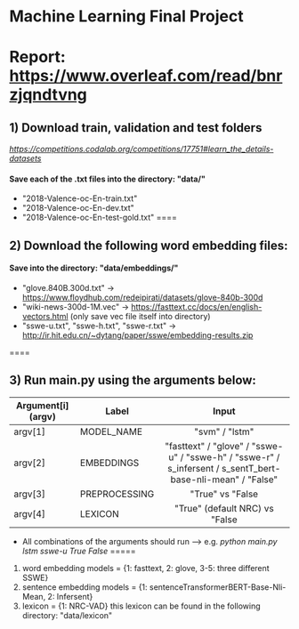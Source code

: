 # Machine Learning Final Project

Report: https://www.overleaf.com/read/bnrzjqndtvng
====
## 1) Download train, validation and test folders
*https://competitions.codalab.org/competitions/17751#learn_the_details-datasets* 
#### Save each of the .txt files into the directory: "data/"
* "2018-Valence-oc-En-train.txt"    
* "2018-Valence-oc-En-dev.txt"       
* "2018-Valence-oc-En-test-gold.txt"
====
## 2) Download the following word embedding files:
#### Save into the directory: "data/embeddings/"
* "glove.840B.300d.txt" -> https://www.floydhub.com/redeipirati/datasets/glove-840b-300d
* "wiki-news-300d-1M.vec" -> https://fasttext.cc/docs/en/english-vectors.html (only save vec file itself into directory)
* "sswe-u.txt", "sswe-h.txt", "sswe-r.txt" -> http://ir.hit.edu.cn/~dytang/paper/sswe/embedding-results.zip

====
## 3) Run main.py using the arguments below:

| Argument[i] (argv)       | Label           |Input           | 
| ------------- |------------- |:-------------:| 
| argv[1] | MODEL_NAME           |"svm" / "lstm"                   |  
| argv[2] | EMBEDDINGS           |"fasttext" / "glove" / "sswe-u" / "sswe-h" / "sswe-r" / s_infersent / s_sentT_bert-base-nli-mean" / "False"    |  
| argv[3] | PREPROCESSING           |"True" vs "False| 
| argv[4] | LEXICON           |"True" (default NRC) vs "False| 


* All combinations of the arguments should run  --> e.g. *python main.py lstm sswe-u True False*
=====
1. word embedding models = {1: fasttext, 2: glove, 3-5: three different SSWE}
2. sentence embedding models = {1: sentenceTransformerBERT-Base-Nli-Mean, 2: Infersent}
3. lexicon = {1: NRC-VAD} this lexicon can be found in the following directory: "data/lexicon"
